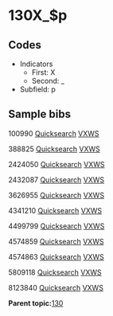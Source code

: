 # 130X\_$p

## Codes

-   Indicators
    -   First: X
    -   Second: \_
-   Subfield: p

## Sample bibs

100990 [Quicksearch](https://search.library.yale.edu/catalog/100990) [VXWS](http://prodorbis.library.yale.edu:7014/vxws/GetHoldingsService?bibId=100990)

388825 [Quicksearch](https://search.library.yale.edu/catalog/388825) [VXWS](http://prodorbis.library.yale.edu:7014/vxws/GetHoldingsService?bibId=388825)

2424050 [Quicksearch](https://search.library.yale.edu/catalog/2424050) [VXWS](http://prodorbis.library.yale.edu:7014/vxws/GetHoldingsService?bibId=2424050)

2432087 [Quicksearch](https://search.library.yale.edu/catalog/2432087) [VXWS](http://prodorbis.library.yale.edu:7014/vxws/GetHoldingsService?bibId=2432087)

3626955 [Quicksearch](https://search.library.yale.edu/catalog/3626955) [VXWS](http://prodorbis.library.yale.edu:7014/vxws/GetHoldingsService?bibId=3626955)

4341210 [Quicksearch](https://search.library.yale.edu/catalog/4341210) [VXWS](http://prodorbis.library.yale.edu:7014/vxws/GetHoldingsService?bibId=4341210)

4499799 [Quicksearch](https://search.library.yale.edu/catalog/4499799) [VXWS](http://prodorbis.library.yale.edu:7014/vxws/GetHoldingsService?bibId=4499799)

4574859 [Quicksearch](https://search.library.yale.edu/catalog/4574859) [VXWS](http://prodorbis.library.yale.edu:7014/vxws/GetHoldingsService?bibId=4574859)

4574863 [Quicksearch](https://search.library.yale.edu/catalog/4574863) [VXWS](http://prodorbis.library.yale.edu:7014/vxws/GetHoldingsService?bibId=4574863)

5809118 [Quicksearch](https://search.library.yale.edu/catalog/5809118) [VXWS](http://prodorbis.library.yale.edu:7014/vxws/GetHoldingsService?bibId=5809118)

8123840 [Quicksearch](https://search.library.yale.edu/catalog/8123840) [VXWS](http://prodorbis.library.yale.edu:7014/vxws/GetHoldingsService?bibId=8123840)

**Parent topic:**[130](../../tags/130/130.md)

